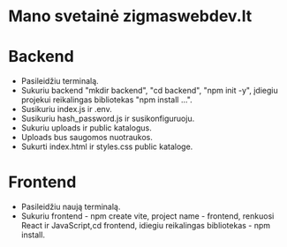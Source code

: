 # Mano svetainė zigmaswebdev.lt
# Backend
- Pasileidžiu terminalą.
- Sukuriu backend "mkdir backend", "cd backend", "npm init -y", įdiegiu projekui reikalingas bibliotekas "npm install ...".
- Susikuriu index.js ir .env.
- Susikuriu hash_password.js ir susikonfiguruoju.
- Sukuriu uploads ir public katalogus.
- Uploads bus saugomos nuotraukos.
- Sukurti index.html ir styles.css public kataloge.

# Frontend
- Pasileidžiu naują terminalą.
- Sukuriu frontend - npm create vite, project name - frontend, renkuosi React ir JavaScript,cd frontend, idiegiu reikalingas bibliotekas - npm install.